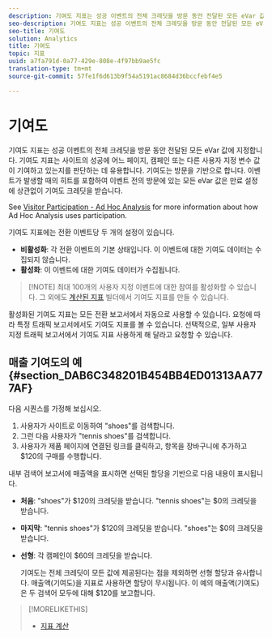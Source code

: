 ```yaml
---
description: 기여도 지표는 성공 이벤트의 전체 크레딧을 방문 동안 전달된 모든 eVar 값에 지정합니다. 기여도 지표는 사이트의 성공에 어느 페이지, 캠페인 또는 다른 사용자 지정 변수 값이 기여하고 있는지를 판단하는 데 유용합니다. 기여도는 방문을 기반으로 합니다. 이벤트가 발생할 때의 히트를 포함하여 이벤트 전의 방문에 있는 모든 eVar 값은 만료 설정에 상관없이 기여도 크레딧을 받습니다.
seo-description: 기여도 지표는 성공 이벤트의 전체 크레딧을 방문 동안 전달된 모든 eVar 값에 지정합니다. 기여도 지표는 사이트의 성공에 어느 페이지, 캠페인 또는 다른 사용자 지정 변수 값이 기여하고 있는지를 판단하는 데 유용합니다. 기여도는 방문을 기반으로 합니다. 이벤트가 발생할 때의 히트를 포함하여 이벤트 전의 방문에 있는 모든 eVar 값은 만료 설정에 상관없이 기여도 크레딧을 받습니다.
seo-title: 기여도
solution: Analytics
title: 기여도
topic: 지표
uuid: a7fa791d-0a77-429e-808e-4f97bb9ae5fc
translation-type: tm+mt
source-git-commit: 57fe1f6d613b9f54a5191ac8684d36bccfebf4e5

---
```



# 기여도

기여도 지표는 성공 이벤트의 전체 크레딧을 방문 동안 전달된 모든 eVar 값에 지정합니다. 기여도 지표는 사이트의 성공에 어느 페이지, 캠페인 또는 다른 사용자 지정 변수 값이 기여하고 있는지를 판단하는 데 유용합니다. 기여도는 방문을 기반으로 합니다. 이벤트가 발생할 때의 히트를 포함하여 이벤트 전의 방문에 있는 모든 eVar 값은 만료 설정에 상관없이 기여도 크레딧을 받습니다.

See [Visitor Participation - Ad Hoc Analysis](/help/components/c-variables/c-metrics/metrics-visitor-participation.md) for more information about how Ad Hoc Analysis uses participation.

기여도 지표에는 전환 이벤트당 두 개의 설정이 있습니다.

* **비활성화**: 각 전환 이벤트의 기본 상태입니다. 이 이벤트에 대한 기여도 데이터는 수집되지 않습니다.
* **활성화**: 이 이벤트에 대한 기여도 데이터가 수집됩니다. 

> [!NOTE] 최대 100개의 사용자 지정 이벤트에 대한 참여를 활성화할 수 있습니다. 그 외에도 [계산된 지표](https://marketing.adobe.com/resources/help/en_US/analytics/calcmetrics/participation_metric.html) 빌더에서 기여도 지표를 만들 수 있습니다.

활성화된 기여도 지표는 모든 전환 보고서에서 자동으로 사용할 수 있습니다. 요청에 따라 특정 트래픽 보고서에서도 기여도 지표를 볼 수 있습니다. 선택적으로, 일부 사용자 지정 트래픽 보고서에서 기여도 지표 사용하게 해 달라고 요청할 수 있습니다. 

## 매출 기여도의 예 {#section_DAB6C348201B454BB4ED01313AA777AF}

다음 시퀀스를 가정해 보십시오.

1. 사용자가 사이트로 이동하여 "shoes"를 검색합니다.
1. 그런 다음 사용자가 "tennis shoes"를 검색합니다.
1. 사용자가 제품 페이지에 연결된 링크를 클릭하고, 항목을 장바구니에 추가하고 $120의 구매를 수행합니다.

내부 검색어 보고서에 매출액을 표시하면 선택된 할당을 기반으로 다음 내용이 표시됩니다.

* **처음**: "shoes"가 $120의 크레딧을 받습니다. "tennis shoes"는 $0의 크레딧을 받습니다.
* **마지막**: "tennis shoes"가 $120의 크레딧을 받습니다. "shoes"는 $0의 크레딧을 받습니다.
* **선형**: 각 캠페인이 $60의 크레딧을 받습니다.

   기여도는 전체 크레딧이 모든 값에 제공된다는 점을 제외하면 선형 할당과 유사합니다. 매출액(기여도)을 지표로 사용하면 할당이 무시됩니다. 이 예의 매출액(기여도)은 두 검색어 모두에 대해 $120를 보고합니다.

>[!MORELIKETHIS]
>
>* [지표 계산](/help/components/c-variables/c-metrics/metrics-calculations.md)


